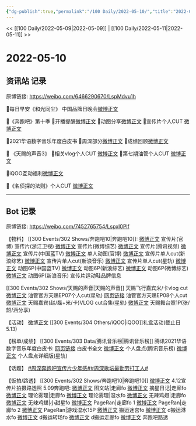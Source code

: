```yaml
---
{"dg-publish":true,"permalink":"/100 Daily/2022-05-10/","title":"2022-05-10","created":"2022-12-04T16:40:40.000+08:00","updated":"2023-04-11T14:46:34.000+08:00"}
---
```



<< [[100 Daily/2022-05-09\|2022-05-09]] | [[100 Daily/2022-05-11\|2022-05-11]] >>

# 2022-05-10

## 资讯站 记录

原博链接: https://weibo.com/6466290670/LspMdvu1h

🌟每日早安《和光同尘》
中国品牌日晚会[微博正文](https://m.weibo.cn/6466290670/4767493878450705)

🌟《奔跑吧》第十季
🌻开播提醒[微博正文](https://m.weibo.cn/6466290670/4767569129507135)
🌻动图分享[微博正文](https://m.weibo.cn/6466290670/4767571792628354)
🌻宣传片个人CUT [微博正文](https://m.weibo.cn/6466290670/4767587999417821)

🌟2021华语数字音乐年度白皮书
🌻周深部分[微博正文](https://m.weibo.cn/6466290670/4767594169764626)
🌻成绩回顾[微博正文](https://m.weibo.cn/6466290670/4767587349565861)

🌟 《天赐的声音3》
🌻相关vlog个人CUT [微博正文](https://m.weibo.cn/6466290670/4767702252523678)
🌻第七期油管个人CUT [微博正文](https://m.weibo.cn/6466290670/4767701328725337)

🌟iQOO互动福利[微博正文](https://m.weibo.cn/6466290670/4767564498473319)

🌟《名侦探的法则》个人CUT [微博正文](https://m.weibo.cn/6466290670/4767701731378804)

---
## Bot 记录

原博链接: https://weibo.com/7452765754/LspxI0Plf

【物料】
[[300 Events/302 Shows/奔跑吧10\|奔跑吧10]]:
[微博正文](https://m.weibo.cn/5242381821/4767566055345175) 宣传片(官博)
[](https://m.weibo.cn/1288369910/4767567061451217) 宣传片(浙江卫视)
[微博正文](https://m.weibo.cn/2110705772/4767572589546927) 宣传片(微博综艺)
[微博正文](https://m.weibo.cn/3194118287/4767600436055086) 宣传片(腾讯视频)
[微博正文](https://m.weibo.cn/5594216204/4767587517334995) 宣传片(中国蓝TV)
[微博正文](https://m.weibo.cn/5242381821/4767571481461734) 单人动图(官博)
[微博正文](https://m.weibo.cn/1878335471/4767593070856340) 宣传片单人cut(新浪综艺)
[微博正文](https://m.weibo.cn/1266269835/4767594081681654) 宣传片单人cut(新浪音乐)
[微博正文](https://m.weibo.cn/6466290670/4767587999417821) 宣传片单人cut(星轨)
[微博正文](https://m.weibo.cn/5594216204/4767623558728217) 动图6P(中国蓝TV)
[微博正文](https://m.weibo.cn/1878335471/4767603183324045) 动图6P(新浪综艺)
[微博正文](https://m.weibo.cn/2110705772/4767576733519136) 动图6P(微博综艺)
[微博正文](https://m.weibo.cn/1266269835/4767679938040521) 动图6P(新浪音乐)
[](https://m.weibo.cn/7710473200/4767581909550599) 宣传片运动鞋品牌信息

[[300 Events/302 Shows/天赐的声音\|天赐的声音]]
[](https://m.weibo.cn/5112419313/4767679552423910) 天赐飞行嘉宾米/卡vlog cut
[微博正文](https://m.weibo.cn/6466290670/4767701328725337) 油管官方天赐EP07个人cut(星轨)
[网页链接](https://weibo.cn/sinaurl?u=https%3A%2F%2Fyoutu.be%2F-K6i2qi1zJY) 油管官方天赐EP08个人cut
[微博正文](https://m.weibo.cn/6466290670/4767702252523678) 天赐嘉宾(赵/磊+米/卡)VLOG cut合集(星轨)
[微博正文](https://m.weibo.cn/2130434435/4767275032515102) 天赐舞台照1P(张/韶/涵分享)

【活动】
[微博正文](https://m.weibo.cn/6378846558/4767560676937461) [[300 Events/304 Others/iQOO\|iQOO]]礼盒活动(截止日5.13)

【榜单/成绩】
[[300 Events/303 Data/腾讯音乐榜\|腾讯音乐榜]]
腾讯2021华语数字音乐年度白皮书:
[网页链接](https://weibo.cn/sinaurl?u=http%3A%2F%2Fsl.tencentmusic.com%2FPHPTra) 白皮书全文
[微博正文](https://m.weibo.cn/6573096128/4767571930515321) 个人盘点(腾讯音乐榜)
[微博正文](https://m.weibo.cn/6466290670/4767594169764626) 个人盘点详细版(星轨)

【话题】
[#周深奔跑吧宣传片少年感#](https://s.weibo.com/weibo?q=%23%E5%91%A8%E6%B7%B1%E5%A5%94%E8%B7%91%E5%90%A7%E5%AE%A3%E4%BC%A0%E7%89%87%E5%B0%91%E5%B9%B4%E6%84%9F%23)[#周深歌坛最勤劳打工人#](https://s.weibo.com/weibo?q=%23%E5%91%A8%E6%B7%B1%E6%AD%8C%E5%9D%9B%E6%9C%80%E5%8B%A4%E5%8A%B3%E6%89%93%E5%B7%A5%E4%BA%BA%23)

【饭拍/路透】
[[300 Events/302 Shows/奔跑吧10\|奔跑吧10]]
[微博正文](https://m.weibo.cn/3076839347/4767576146314806) 4.12宣传片拍摄路透照
5.09奔跑吧:
[微博正文](https://m.weibo.cn/6987697229/4767620996531846) 图文站|走廊fo
[微博正文](https://m.weibo.cn/6859101100/4767378767086912) 摘星日记|走廊fo
[微博正文](https://m.weibo.cn/7458115630/4767634288280193) 理论雾理|走廊fo
[微博正文](https://m.weibo.cn/7458115630/4767507049349884) 理论雾理|湿水fo
[微博正文](https://m.weibo.cn/7495641082/4767388447278091) 无辣鸡翅|走廊fo
[微博正文](https://m.weibo.cn/7495641082/4767673814877463) 无辣鸡翅|小甜星fo
[微博正文](https://m.weibo.cn/7633014126/4767514658343945) PageRan|走廊fo 1
[微博正文](https://m.weibo.cn/7633014126/4767562929802382) PageRan|走廊fo 2
[微博正文](https://m.weibo.cn/7633014126/4767663576320884) PageRan|游戏湿水15P
[微博正文](https://m.weibo.cn/7495641082/4767645288892148) 搬运迷宫fo
[微博正文](https://m.weibo.cn/6056974242/4767619847291043) d搬运淋水fo
[微博正文](https://m.weibo.cn/6056974242/4767366117066435) d搬运转场fo
[微博正文](https://m.weibo.cn/6433509682/4767532353585216) d搬运走廊fo
[微博正文](https://m.weibo.cn/5453477559/4767707758856491) 奔跑吧路透
